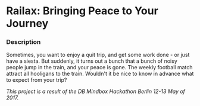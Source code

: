 # Railax: Bringing Peace to Your Journey

### Description

Sometimes, you want to enjoy a quit trip, and get some work done - or just have a siesta. But suddenly, it turns out a bunch that a bunch of noisy people jump in the train, and your peace is gone. The weekly football match attract all hooligans to the train. Wouldn't it be nice to know in advance what to expect from your trip? 

_This project is a result of the DB Mindbox Hackathon Berlin 12-13 May of 2017._

